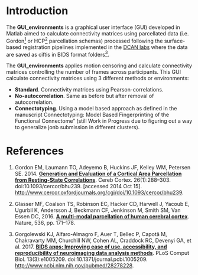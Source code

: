 # Introduction

The **GUI_environments** is a graphical user interface (GUI) developed in Matlab aimed to calculate connectivity matrices using parcellated data (i.e. Gordon[<sup>1</sup>](https://pubmed.ncbi.nlm.nih.gov/25316338/) or HCP[<sup>2</sup>](https://pubmed.ncbi.nlm.nih.gov/27437579/) parcellation schemas) processed following the surface-based registration pipelines implemented in the [DCAN labs](https://www.ohsu.edu/school-of-medicine/developmental-cognition-and-neuroimaging-lab) where the data are saved as ciftis in BIDS format folders[<sup>3</sup>](https://pubmed.ncbi.nlm.nih.gov/28278228/).


The **GUI_environments** applies motion censoring and calculate connectivity matrices controlling the number of frames across participants. This GUI calculate connectivity matrices using 3 different methods or environments:

- **Standard**. Connectivity matrices using Pearson-correlations.
- **No-autocorrelation**. Same as before but after removal of autocorrelation.
- **Connectotyping**. Using a model based approach as defined in the manuscript Connectotyping: Model Based Fingerprinting of the Functional Connectome”  (still Work in Progress due to figuring out a way to generalize jonb submission in different clusters).


# References

1. Gordon EM, Laumann TO, Adeyemo B, Huckins JF, Kelley WM, Petersen SE. 2014. [**Generation and Evaluation of a Cortical Area Parcellation from Resting-State Correlations**](https://pubmed.ncbi.nlm.nih.gov/25316338/). Cereb Cortex. 26(1):288–303. doi:10.1093/cercor/bhu239. [accessed 2014 Oct 15]. http://www.cercor.oxfordjournals.org/cgi/doi/10.1093/cercor/bhu239.

1. Glasser MF, Coalson TS, Robinson EC, Hacker CD, Harwell J, Yacoub E, Ugurbil K, Andersson J, Beckmann CF, Jenkinson M, Smith SM, Van Essen DC, 2016. [**A multi-modal parcellation of human cerebral cortex**](https://pubmed.ncbi.nlm.nih.gov/27437579/). Nature, 536, pp. 171–178.

1. Gorgolewski KJ, Alfaro-Almagro F, Auer T, Bellec P, Capotă M, Chakravarty MM, Churchill NW, Cohen AL, Craddock RC, Devenyi GA, et al. 2017. [**BIDS apps: Improving ease of use, accessibility, and reproducibility of neuroimaging data analysis methods**](https://pubmed.ncbi.nlm.nih.gov/28278228/). PLoS Comput Biol. 13(3):e1005209. doi:10.1371/journal.pcbi.1005209. http://www.ncbi.nlm.nih.gov/pubmed/28278228.